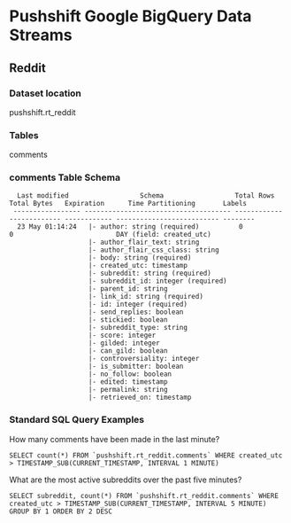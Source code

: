 # Pushshift Google BigQuery Data Streams

## Reddit

### Dataset location

pushshift.rt_reddit

### Tables

comments

### comments Table Schema
```
  Last modified                  Schema                  Total Rows   Total Bytes   Expiration      Time Partitioning       Labels  
 ----------------- ------------------------------------- ------------ ------------- ------------ -------------------------- -------- 
  23 May 01:14:24   |- author: string (required)          0            0                          DAY (field: created_utc)           
                    |- author_flair_text: string                                                                                     
                    |- author_flair_css_class: string                                                                                
                    |- body: string (required)                                                                                       
                    |- created_utc: timestamp                                                                                        
                    |- subreddit: string (required)                                                                                  
                    |- subreddit_id: integer (required)                                                                              
                    |- parent_id: string                                                                                             
                    |- link_id: string (required)                                                                                    
                    |- id: integer (required)                                                                                        
                    |- send_replies: boolean                                                                                         
                    |- stickied: boolean                                                                                             
                    |- subreddit_type: string                                                                                        
                    |- score: integer                                                                                                
                    |- gilded: integer                                                                                               
                    |- can_gild: boolean                                                                                             
                    |- controversiality: integer                                                                                     
                    |- is_submitter: boolean                                                                                         
                    |- no_follow: boolean                                                                                            
                    |- edited: timestamp                                                                                             
                    |- permalink: string                                                                                             
                    |- retrieved_on: timestamp                                                                                       
```                                                                                 

### Standard SQL Query Examples

How many comments have been made in the last minute?

    SELECT count(*) FROM `pushshift.rt_reddit.comments` WHERE created_utc > TIMESTAMP_SUB(CURRENT_TIMESTAMP, INTERVAL 1 MINUTE)
    
What are the most active subreddits over the past five minutes?

    SELECT subreddit, count(*) FROM `pushshift.rt_reddit.comments` WHERE created_utc > TIMESTAMP_SUB(CURRENT_TIMESTAMP, INTERVAL 5 MINUTE) GROUP BY 1 ORDER BY 2 DESC

